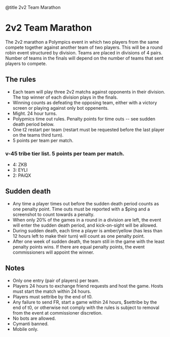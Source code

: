 @title 2v2 Team Marathon

# 2v2 Team Marathon

The 2v2 marathon a Polympics event in which two players from the same compete together against another team of two players. This will be a round robin event structured by division. Teams are placed in divisions of 4 pairs. Number of teams in the finals will depend on the number of teams that sent players to compete.

## The rules

- Each team will play three 2v2 matchs against opponents in their division.  The top winner of each division plays in the finals.
- Winning counts as defeating the opposing team, either with a victory screen or playing against only bot oppenents. 
- Might. 24 hour turns.
- Polypmics time out rules. Penalty points for time outs -- see sudden death period below.
- One t2 restart per team (restart must be requested before the last player on the teams third turn).
- 5 points per team per match.

### v-45 tribe tier list. 5 points per team per match.
- 4: ZKB 
- 3: EYLI 
- 2: PAiQX 

## Sudden death

- Any time a player times out before the sudden death period counts as one penalty point. Time outs must be reported with a $ping and a screenshot to count towards a penalty.
- When only 20% of the games in a round in a division are left, the event will enter the sudden death period, and kick-on-sight will be allowed. 
- During sudden death, each time a player is amber/yellow (has less than 12 hours left to make their turn) will count as one penalty point. 
- After one week of sudden death, the team still in the game with the least penalty points wins. If there are equal penalty points, the event commissioners will appoint the winner.

## Notes

- Only one entry (pair of players) per team.
- Players 24 hours to exchange friend requests and host the game. Hosts must start the match within 24 hours. 
- Players must settribe by the end of t0.
- Any failure to send FR, start a game within 24 hours, $settribe by the end of t0, or otherwise not comply with the rules is subject to removal from the event at commissioner discretion.
- No bots are allowed.
- Cymanti banned.
- Mobile only.

